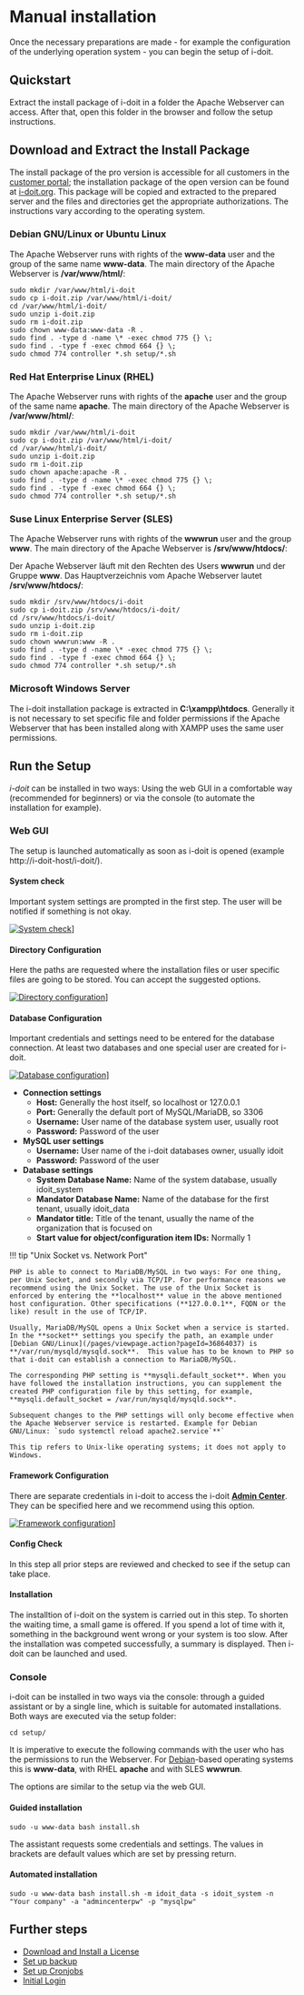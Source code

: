 # Manual installation

Once the necessary preparations are made - for example the configuration of the underlying operation system - you can begin the setup of i-doit.

## Quickstart

Extract the install package of i-doit in a folder the Apache Webserver can access. After that, open this folder in the browser and follow the setup instructions.

## Download and Extract the Install Package

The install package of the pro version is accessible for all customers in the [customer portal](../../system-administration/customer-portal.md); the installation package of the open version can be found at [i-doit.org](https://i-doit.org/). This package will be copied and extracted to the prepared server and the files and directories get the appropriate authorizations. The instructions vary according to the operating system.

### Debian GNU/Linux or Ubuntu Linux

The Apache Webserver runs with rights of the **www-data** user and the group of the same name **www-data**. The main directory of the Apache Webserver is **/var/www/html/**:

```shell
sudo mkdir /var/www/html/i-doit
sudo cp i-doit.zip /var/www/html/i-doit/
cd /var/www/html/i-doit/
sudo unzip i-doit.zip
sudo rm i-doit.zip
sudo chown www-data:www-data -R .
sudo find . -type d -name \* -exec chmod 775 {} \;
sudo find . -type f -exec chmod 664 {} \;
sudo chmod 774 controller *.sh setup/*.sh
```

### Red Hat Enterprise Linux (RHEL)

The Apache Webserver runs with rights of the **apache** user and the group of the same name **apache**. The main directory of the Apache Webserver is **/var/www/html/**:

```shell
sudo mkdir /var/www/html/i-doit
sudo cp i-doit.zip /var/www/html/i-doit/
cd /var/www/html/i-doit/
sudo unzip i-doit.zip
sudo rm i-doit.zip
sudo chown apache:apache -R .
sudo find . -type d -name \* -exec chmod 775 {} \;
sudo find . -type f -exec chmod 664 {} \;
sudo chmod 774 controller *.sh setup/*.sh
```

### Suse Linux Enterprise Server (SLES)

The Apache Webserver runs with rights of the **wwwrun** user and the group **www**. The main directory of the Apache Webserver is **/srv/www/htdocs/**:

Der Apache Webserver läuft mit den Rechten des Users **wwwrun** und der Gruppe **www**. Das Hauptverzeichnis vom Apache Webserver lautet **/srv/www/htdocs/**:

```shell
sudo mkdir /srv/www/htdocs/i-doit
sudo cp i-doit.zip /srv/www/htdocs/i-doit/
cd /srv/www/htdocs/i-doit/
sudo unzip i-doit.zip
sudo rm i-doit.zip
sudo chown wwwrun:www -R .
sudo find . -type d -name \* -exec chmod 775 {} \;
sudo find . -type f -exec chmod 664 {} \;
sudo chmod 774 controller *.sh setup/*.sh
```

### Microsoft Windows Server

The i-doit installation package is extracted in **C:\xampp\htdocs**. Generally it is not necessary to set specific file and folder permissions if the Apache Webserver that has been installed along with XAMPP uses the same user permissions.

## Run the Setup

_i-doit_ can be installed in two ways: Using the web GUI in a comfortable way (recommended for beginners) or via the console (to automate the installation for example).

### Web GUI

The setup is launched automatically as soon as i-doit is opened (example http://i-doit-host/i-doit/).

#### System check

Important system settings are prompted in the first step. The user will be notified if something is not okay.

[![System check](../../assets/images/en/installation/manual-installation/setup/1-setup.png)](../../assets/images/en/installation/manual-installation/setup/1-setup.png)]

#### Directory Configuration

Here the paths are requested where the installation files or user specific files are going to be stored. You can accept the suggested options.

[![Directory configuration](../../assets/images/en/installation/manual-installation/setup/2-setup.png)](../../assets/images/en/installation/manual-installation/setup/2-setup.png)]
#### Database Configuration

Important credentials and settings need to be entered for the database connection. At least two databases and one special user are created for i-doit.

[![Database configuration](../../assets/images/en/installation/manual-installation/setup/3-setup.png)](../../assets/images/en/installation/manual-installation/setup/3-setup.png)]

*   **Connection settings**
    *   **Host:** Generally the host itself, so localhost or 127.0.0.1
    *   **Port:** Generally the default port of MySQL/MariaDB, so 3306
    *   **Username:** User name of the database system user, usually root
    *   **Password:** Password of the user
*   **MySQL user settings**
    *   **Username:** User name of the i-doit databases owner, usually idoit
    *   **Password:** Password of the user
*   **Database settings**
    *   **System Database Name:** Name of the system database, usually idoit_system
    *   **Mandator Database Name:** Name of the database for the first tenant, usually idoit_data
    *   **Mandator title:** Title of the tenant, usually the name of the organization that is focused on
    *   **Start value for object/configuration item IDs:** Normally 1

!!! tip "Unix Socket vs. Network Port"

    PHP is able to connect to MariaDB/MySQL in two ways: For one thing, per Unix Socket, and secondly via TCP/IP. For performance reasons we recommend using the Unix Socket. The use of the Unix Socket is enforced by entering the **localhost** value in the above mentioned host configuration. Other specifications (**127.0.0.1**, FQDN or the like) result in the use of TCP/IP.

    Usually, MariaDB/MySQL opens a Unix Socket when a service is started. In the **socket** settings you specify the path, an example under [Debian GNU/Linux](/pages/viewpage.action?pageId=36864037) is **/var/run/mysqld/mysqld.sock**.  This value has to be known to PHP so that i-doit can establish a connection to MariaDB/MySQL. 

    The corresponding PHP setting is **mysqli.default_socket**. When you have followed the installation instructions, you can supplement the created PHP configuration file by this setting, for example, **mysqli.default_socket = /var/run/mysqld/mysqld.sock**.

    Subsequent changes to the PHP settings will only become effective when the Apache Webserver service is restarted. Example for Debian GNU/Linux: `sudo systemctl reload apache2.service`**`

    This tip refers to Unix-like operating systems; it does not apply to Windows.

#### Framework Configuration

There are separate credentials in i-doit to access the i-doit [**Admin Center**](../../system-administration/admin-center.md). They can be specified here and we recommend using this option.

[![Framework configuration](../../assets/images/en/installation/manual-installation/setup/4-setup.png)](../../assets/images/en/installation/manual-installation/setup/4-setup.png)]

#### Config Check

In this step all prior steps are reviewed and checked to see if the setup can take place.

#### Installation

The installtion of i-doit on the system is carried out in this step. To shorten the waiting time, a small game is offered. If you spend a lot of time with it, something in the background went wrong or your system is too slow. After the installation was competed successfully, a summary is displayed. Then i-doit can be launched and used.

### Console

i-doit can be installed in two ways via the console: through a guided assistant or by a single line, which is suitable for automated installations. Both ways are executed via the setup folder:

```shell
cd setup/
```

It is imperative to execute the following commands with the user who has the permissions to run the Webserver. For [Debian](debian.md)\-based operating systems this is **www-data**, with RHEL **apache** and with SLES **wwwrun**.

The options are similar to the setup via the web GUI.

#### Guided installation

```shell
sudo -u www-data bash install.sh
```

The assistant requests some credentials and settings. The values in brackets are default values which are set by pressing return.

#### Automated installation

```shell
sudo -u www-data bash install.sh -m idoit_data -s idoit_system -n "Your company" -a "admincenterpw" -p "mysqlpw"
```

## Further steps

*   [Download and Install a License](../../maintenance-and-operation/activate-license.md)
*   [Set up backup](../../maintenance-and-operation/backup-and-recovery/index.md)
*   [Set up Cronjobs](../../maintenance-and-operation/cronjob-setup.md)
*   [Initial Login](../../basics/initial-login.md)
